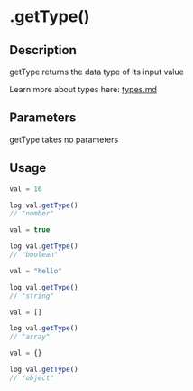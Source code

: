 # .getType()

## Description

getType returns the data type of its input value

Learn more about types here: [types.md](../../basics/types.md "mention")

## Parameters

getType takes no parameters

## Usage

```javascript
val = 16

log val.getType()
// "number"
```

```javascript
val = true

log val.getType()
// "boolean"
```

```javascript
val = "hello"

log val.getType()
// "string"
```

```javascript
val = []

log val.getType()
// "array"
```

```javascript
val = {}

log val.getType()
// "object"
```
